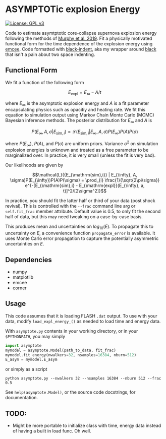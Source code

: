 # ASYMPTOTic explosion Energy
[![License: GPL v3](https://img.shields.io/badge/License-GPLv3-blue.svg)](https://www.gnu.org/licenses/gpl-3.0)

Code to estimate asymtptotic core-collapse supernova explosion energy following the methods of  [Murphy et al. 2019](https://ui.adsabs.harvard.edu/abs/2019MNRAS.489..641M/abstract).
Fit a physically motivated functional form for the time dependence of the explosion energy using [emcee](https://emcee.readthedocs.io/en/stable/index.html).
Code formatted with [black-indent](https://github.com/AstroBarker/black-indent), aka my wrapper around [black](https://github.com/psf/black) that isn't a pain about two space indenting.

## Functional Form
We fit a function of the following form

$$E_{\mathrm{expl}} = E_{\infty} - A / t$$

where $E_{\infty}$ is the asymptotic explosion energy and $A$ is a fit parameter encapsulating physics such as opacitiy and heating rate.
We fit this equation to simulation output using Markov Chain Monte Carlo (MCMC) Bayesian inference methods.
The posterior distribution for $E_{\infty}$ and $A$ is

$$ P(E_{\infty}, A, \sigma | {E_{\mathrm{sim},i}}) \propto \mathcal{L}({E_{\mathrm{sim},i}} | E_{\infty}, A, \sigma)P(E_{\infty})P(A)P(\sigma) $$

where $P(E_{\infty})$, $P(A)$, and $P(\sigma)$ are uniform priors.
Variance $\sigma^2$ on simulation explosion energies is unknown and treated as a free parameter to be marginalized over.
In practice, it is very small (unless the fit is very bad).

Our likelihoods are given by

$$\mathcal{L}({E_{\mathrm{sim},i}} | E_{\infty}, A, \sigma)P(E_{\infty})P(A)P(\sigma) = \prod_{i} \frac{1}{\sqrt{2\pi\sigma}} e^{-[E_{\mathrm{sim},i} - E_{\mathrm{expl}}(E_{\infty}, a, t)]^2/[2\sigma^2]}$$

In practice, you should fit the latter half or third of your data (post shock revival). 
This is controlled with the `--frac` command line arg or `self.fit_frac` member attribute. 
Default value is 0.5, to only fit the second half of data, but this may need tweaking on a case-by-case basis.

This produces mean and uncertainties on $log_{10}(E)$. 
To propagate this to uncertainty on $E$, a convenience function `propagate_error` is available.
It uses Monte Carlo error propagation to capture the potentially asymmetric uncertainties on $E$.

## Dependencies
- numpy
- matplotlib
- emcee
- corner

## Usage
This code assumes that it is loading FLASH `.dat` output. 
To use with your data, modify `load_expl_energy_()` as needed to load time and energy data.

With `asymptote.py` contents in your working directory, or in your `$PYTHONPATH`, you may simply
```python
import asymptote
mymodel = asymptote.Model(path_to_data, fit_frac)
mymodel.fit_energy(nwalkers=32, nsamples=16384, nburn=512)
E_asym = mymodel.E_asym
```

or simply as a script
```shell
python asymptote.py --nwalkers 32 --nsamples 16384 --nburn 512 --frac 0.5
```

See `help(asymptote.Model)`, or the source code docstrings, for documentation.

## TODO:
- Might be more portable to initialize class with time, energy data instead of having a built in load func. Oh well.
